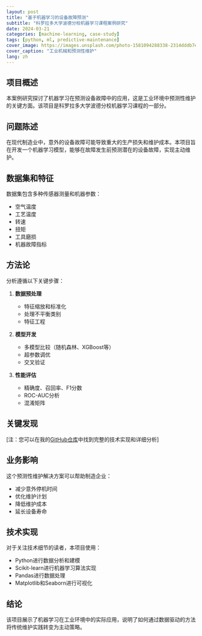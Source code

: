 ```yaml
---
layout: post
title: "基于机器学习的设备故障预测"
subtitle: "科罗拉多大学波德分校机器学习课程案例研究"
date: 2024-03-21
categories: [machine-learning, case-study]
tags: [python, ml, predictive-maintenance]
cover_image: https://images.unsplash.com/photo-1581094288338-2314dddb7ece?q=80
cover_caption: "工业机械和预测性维护"
lang: zh
---
```


## 项目概述

本案例研究探讨了机器学习在预测设备故障中的应用，这是工业环境中预测性维护的关键方面。该项目是科罗拉多大学波德分校机器学习课程的一部分。

## 问题陈述

在现代制造业中，意外的设备故障可能导致重大的生产损失和维护成本。本项目旨在开发一个机器学习模型，能够在故障发生前预测潜在的设备故障，实现主动维护。

## 数据集和特征

数据集包含多种传感器测量和机器参数：
- 空气温度
- 工艺温度
- 转速
- 扭矩
- 工具磨损
- 机器故障指标

## 方法论

分析遵循以下关键步骤：

1. **数据预处理**
   - 特征缩放和标准化
   - 处理不平衡类别
   - 特征工程

2. **模型开发**
   - 多模型比较（随机森林、XGBoost等）
   - 超参数调优
   - 交叉验证

3. **性能评估**
   - 精确度、召回率、F1分数
   - ROC-AUC分析
   - 混淆矩阵

## 关键发现

[注：您可以在我的[GitHub仓库](https://github.com/xenophobed/Notebooks/blob/main/ML/Colorado_Bolder_ML_Final_Machine_Failure_Detection.ipynb)中找到完整的技术实现和详细分析]

## 业务影响

这个预测性维护解决方案可以帮助制造企业：
- 减少意外停机时间
- 优化维护计划
- 降低维护成本
- 延长设备寿命

## 技术实现

对于关注技术细节的读者，本项目使用：
- Python进行数据分析和建模
- Scikit-learn进行机器学习算法实现
- Pandas进行数据处理
- Matplotlib和Seaborn进行可视化

## 结论

该项目展示了机器学习在工业环境中的实际应用，说明了如何通过数据驱动的方法将传统维护实践转变为主动策略。 